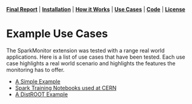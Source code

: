 
**[Final Report](index.md)** |
**[Installation](install.md)** |
**[How it Works](how.md)** |
**[Use Cases](usecases.md)** |
**[Code](https://github.com/krishnan-r/sparkmonitor)** |
**[License](https://github.com/krishnan-r/sparkmonitor/blob/master/LICENSE.md)**

# Example Use Cases
The SparkMonitor extension was tested with a range real world applications.
Here is a list of use cases that have been tested.
Each use case highlights a real world scenario and highlights the features the monitoring has to offer.
- [A Simple Example](usecase_testing.md)
- [Spark Training Notebooks used at CERN](usecase_sparktraining.md)
- [A DistROOT Example](usecase_distroot.md)